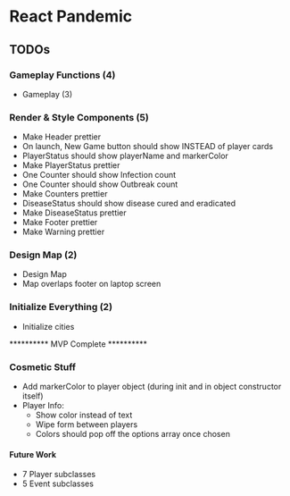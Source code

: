 # React Pandemic

## TODOs

### Gameplay Functions (4)
- Gameplay (3)

### Render & Style Components (5)
- Make Header prettier
- On launch, New Game button should show INSTEAD of player cards
- PlayerStatus should show playerName and markerColor
- Make PlayerStatus prettier
- One Counter should show Infection count
- One Counter should show Outbreak count
- Make Counters prettier
- DiseaseStatus should show disease cured and eradicated
- Make DiseaseStatus prettier
- Make Footer prettier
- Make Warning prettier

### Design Map (2)
- Design Map
- Map overlaps footer on laptop screen

### Initialize Everything (2)
- Initialize cities

********** MVP Complete **********

### Cosmetic Stuff
- Add markerColor to player object (during init and in object constructor itself)
- Player Info:
    - Show color instead of text
    - Wipe form between players
    - Colors should pop off the options array once chosen

#### Future Work
- 7 Player subclasses
- 5 Event subclasses